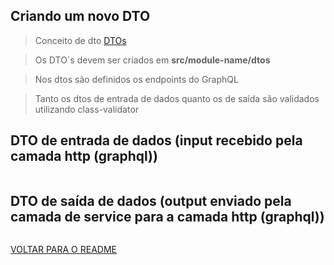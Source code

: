## Criando um novo DTO
> Conceito de dto [DTOs](../concepts/dtos.md)

> Os DTO`s devem ser criados em **src/module-name/dtos**

> Nos dtos são definidos os endpoints do GraphQL

> Tanto os dtos de entrada de dados quanto os de saída são validados utilizando class-validator 

## DTO de entrada de dados (input recebido pela camada http (graphql))
```typescript

```

## DTO de saída de dados (output enviado pela camada de service para a camada http (graphql))
```typescript

```

[VOLTAR PARA O README](../../README.md)